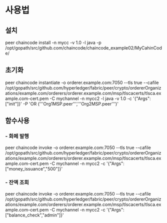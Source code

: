 # 사용법
## 설치
peer chaincode install -n mycc -v 1.0 -l java -p /opt/gopath/src/github.com/chaincode/chaincode_example02/MyCahinCode/
## 초기화
peer chaincode instantiate -o orderer.example.com:7050 --tls true --cafile /opt/gopath/src/github.com/hyperledger/fabric/peer/crypto/ordererOrganizations/example.com/orderers/orderer.example.com/msp/tlscacerts/tlsca.example.com-cert.pem -C mychannel -n mycc2 -l java -v 1.0 -c '{"Args":["init"]}' -P 'OR ('\''Org1MSP.peer'\'','\''Org2MSP.peer'\'')'
## 함수사용
### - 화페 발행
peer chaincode invoke -o orderer.example.com:7050 --tls true --cafile /opt/gopath/src/github.com/hyperledger/fabric/peer/crypto/ordererOrganizations/example.com/orderers/orderer.example.com/msp/tlscacerts/tlsca.example.com-cert.pem -C mychannel -n mycc2 -c '{"Args":["money_issuance","500"]}'
### - 잔액 조회
peer chaincode invoke -o orderer.example.com:7050 --tls true --cafile /opt/gopath/src/github.com/hyperledger/fabric/peer/crypto/ordererOrganizations/example.com/orderers/orderer.example.com/msp/tlscacerts/tlsca.example.com-cert.pem -C mychannel -n mycc2 -c '{"Args":["balance_check","admin"]}'